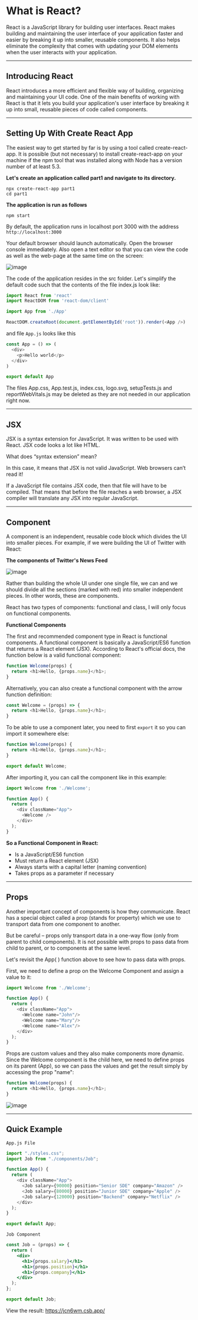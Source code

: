 # What is React?
React is a JavaScript library for building user interfaces. React makes building and maintaining the user interface of your application faster and easier by breaking it up into smaller, reusable components. It also helps eliminate the complexity that comes with updating your DOM elements when the user interacts with your application.

***

## Introducing React
React introduces a more efficient and flexible way of building, organizing and maintaining your UI code. One of the main benefits of working with React is that it lets you build your application's user interface by breaking it up into small, reusable pieces of code called components.

***

## Setting Up With Create React App
The easiest way to get started by far is by using a tool called create-react-app. It is possible (but not necessary) to install create-react-app on your machine if the npm tool that was installed along with Node has a version number of at least 5.3.

**Let's create an application called part1 and navigate to its directory.**

```
npx create-react-app part1
cd part1
```

**The application is run as follows**

```
npm start
```

By default, the application runs in localhost port 3000 with the address ```http://localhost:3000```

Your default browser should launch automatically. Open the browser console immediately. Also open a text editor so that you can view the code as well as the web-page at the same time on the screen:

![image](https://user-images.githubusercontent.com/25232528/191854067-4edff981-04d1-4962-84d0-7e44e97838a5.png)

The code of the application resides in the src folder. Let's simplify the default code such that the contents of the file index.js look like:

```js
import React from 'react'
import ReactDOM from 'react-dom/client'

import App from './App'

ReactDOM.createRoot(document.getElementById('root')).render(<App />)
```

and file ```App.js``` looks like this

```js
const App = () => (
  <div>
    <p>Hello world</p>
  </div>
)

export default App
```

The files App.css, App.test.js, index.css, logo.svg, setupTests.js and reportWebVitals.js may be deleted as they are not needed in our application right now.

***

## JSX
JSX is a syntax extension for JavaScript. It was written to be used with React. JSX code looks a lot like HTML.

What does “syntax extension” mean?

In this case, it means that JSX is not valid JavaScript. Web browsers can’t read it!

If a JavaScript file contains JSX code, then that file will have to be compiled. That means that before the file reaches a web browser, a JSX compiler will translate any JSX into regular JavaScript.

***

## Component
A component is an independent, reusable code block which divides the UI into smaller pieces. For example, if we were building the UI of Twitter with React:

**The components of Twitter's News Feed**

![image](https://user-images.githubusercontent.com/25232528/191860510-35a192b9-15c4-4d14-bc7c-62fc9d97c4a7.png)

Rather than building the whole UI under one single file, we can and we should divide all the sections (marked with red) into smaller independent pieces. In other words, these are components.

React has two types of components: functional and class, I will only focus on functional components.


**Functional Components**

The first and recommended component type in React is functional components. A functional component is basically a JavaScript/ES6 function that returns a React element (JSX). According to React's official docs, the function below is a valid functional component:

```js
function Welcome(props) {
  return <h1>Hello, {props.name}</h1>;
}
```

Alternatively, you can also create a functional component with the arrow function definition:

```js
const Welcome = (props) => { 
  return <h1>Hello, {props.name}</h1>; 
}
```

To be able to use a component later, you need to first ```export``` it so you can import it somewhere else:

```js
function Welcome(props) {
  return <h1>Hello, {props.name}</h1>;
}

export default Welcome;
```

After importing it, you can call the component like in this example:

```js
import Welcome from './Welcome';

function App() { 
  return (
    <div className="App">
      <Welcome />
    </div>
  );
}
```

**So a Functional Component in React:**

* Is a JavaScript/ES6 function
* Must return a React element (JSX)
* Always starts with a capital letter (naming convention)
* Takes props as a parameter if necessary

***

## Props 
Another important concept of components is how they communicate. React has a special object called a prop (stands for property) which we use to transport data from one component to another.

But be careful – props only transport data in a one-way flow (only from parent to child components). It is not possible with props to pass data from child to parent, or to components at the same level.

Let's revisit the App( ) function above to see how to pass data with props.

First, we need to define a prop on the Welcome Component and assign a value to it:

```js
import Welcome from './Welcome';

function App() { 
  return (
    <div className="App">
      <Welcome name="John"/>
      <Welcome name="Mary"/>
      <Welcome name="Alex"/>
    </div>
  );
}
```

Props are custom values and they also make components more dynamic. Since the Welcome component is the child here, we need to define props on its parent (App), so we can pass the values and get the result simply by accessing the prop "name":

```js
function Welcome(props) {
  return <h1>Hello, {props.name}</h1>;
}
```

![image](https://user-images.githubusercontent.com/25232528/191864664-6e01d10f-7456-43c7-8b84-06753e65667e.png)

***


## Quick Example

```App.js File```

```js
import "./styles.css";
import Job from "./components/Job";

function App() {
  return (
    <div className="App">
      <Job salary={90000} position="Senior SDE" company="Amazon" />
      <Job salary={80000} position="Junior SDE" company="Apple" />
      <Job salary={120000} position="Backend" company="Netflix" />
    </div>
  );
}

export default App;
```

```Job Component```

```jsx
const Job = (props) => {
  return (
    <div>
      <h1>{props.salary}</h1>
      <h1>{props.position}</h1>
      <h1>{props.company}</h1>
    </div>
  );
};

export default Job;
```

View the result: https://jcn6wm.csb.app/
